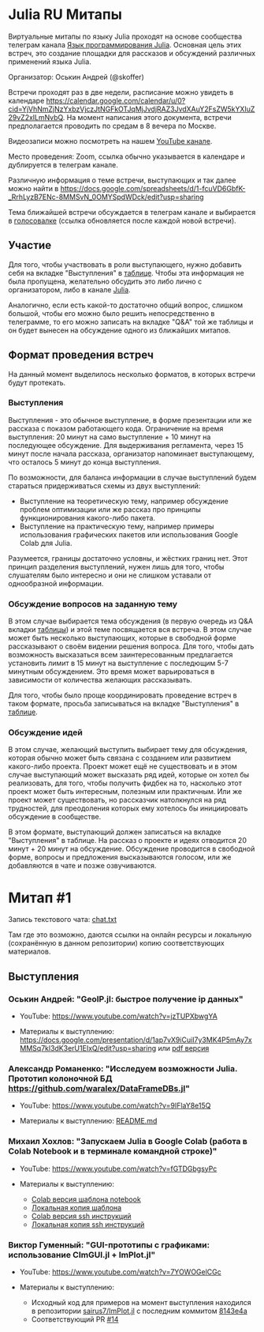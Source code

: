 # Julia RU Митапы

Виртуальные митапы по языку Julia проходят на основе сообщества телеграм канала [Язык программирования Julia](https://t.me/JuliaLanguage). Основная цель этих встреч, это создание площадки для рассказов и обсуждений различных применений языка Julia.

Организатор: Оськин Андрей (@skoffer)

Встречи проходят раз в две недели, расписание можно увидеть в календаре https://calendar.google.com/calendar/u/0?cid=YjVhNmZjNzYxbzVjczJtNGFkOTJqMjJvdjRAZ3JvdXAuY2FsZW5kYXIuZ29vZ2xlLmNvbQ. На момент написания этого документа, встречи предполагается проводить по средам в 8 вечера по Москве.

Видеозаписи можно посмотреть на нашем [YouTube канале](https://www.youtube.com/channel/UCnAz78fQXN4dDhP--XVPsFw).

Место проведения: Zoom, ссылка обычно указывается в календаре и дублируется в телеграм канале. 

Различную информация о теме встречи, выступающих и так далее можно найти в https://docs.google.com/spreadsheets/d/1-fcuVD6GbfK-_RrhLyzB7ENc-8MMSvN_0OMYSpdWDck/edit?usp=sharing

Тема ближайшей встречи обсуждается в телеграм канале и выбирается в [голосовалке](https://forms.gle/ceXdiu2bkh3DUZ9k6) (ссылка обновляется после каждой новой встречи).

## Участие

Для того, чтобы участвовать в роли выступающего, нужно добавить себя на вкладке "Выступления" в [таблице](https://docs.google.com/spreadsheets/d/1-fcuVD6GbfK-_RrhLyzB7ENc-8MMSvN_0OMYSpdWDck/edit?usp=sharing). Чтобы эта информация не была пропущена, желательно обсудить это либо лично с организатором, либо в канале [Julia](https://t.me/JuliaLanguage).

Аналогично, если есть какой-то достаточно общий вопрос, слишком большой, чтобы его можно было решить непосредственно в телеграмме, то его можно записать на вкладке "Q&A" той же таблицы и он будет вынесен на обсуждение одного из ближайших митапов.

## Формат проведения встреч

На данный момент выделилось несколько форматов, в которых встречи будут протекать.

### Выступления

Выступления - это обычное выступление, в форме презентации или же рассказа с показом работающего кода. Ограничение на время выступления: 20 минут на само выступление + 10 минут на последующее обсуждение. Для выдерживания регламента, через 15 минут после начала рассказа, организатор напоминает выступающему, что осталось 5 минут до конца выступления.

По возможности, для баланса информации в случае выступлений будем стараться придерживаться схемы из двух выступлений:
* Выступление на теоретическую тему, например обсуждение проблем оптимизации или же рассказ про принципы функционирования какого-либо пакета.
* Выступление на практическую тему, например примеры использования графических пакетов или использования Google Colab для Julia.

Разумеется, границы достаточно условны, и жёстких границ нет. Этот принцип разделения выступлений, нужен лишь для того, чтобы слушателям было интересно и они не слишком уставали от однообразной информации.

### Обсуждение вопросов на заданную тему

В этом случае выбирается тема обсуждения (в первую очередь из Q&A вкладки [таблицы](https://docs.google.com/spreadsheets/d/1-fcuVD6GbfK-_RrhLyzB7ENc-8MMSvN_0OMYSpdWDck/edit?usp=sharing)) и этой теме посвящается вся встреча. В этом случае может быть несколько выступающих, которые в свободной форме рассказывают о своём видении решения вопроса. Для того, чтобы дать возможность высказаться всем заинтересованным предлагается установить лимит в 15 минут на выступление с последющим 5-7 минутным обсуждением. Это время может варьироваться в зависимости от количества желающих рассказывать.

Для того, чтобы было проще координировать проведение встреч в таком формате, просьба записываться на вкладке "Выступления" в [таблице](https://docs.google.com/spreadsheets/d/1-fcuVD6GbfK-_RrhLyzB7ENc-8MMSvN_0OMYSpdWDck/edit?usp=sharing).

### Обсуждение идей

В этом случае, желающий выступить выбирает тему для обсуждения, которая обычно может быть связана с созданием или развитием какого-либо проекта. Проект может ещё не существовать и в этом случае выступающий может высказать ряд идей, которые он хотел бы реализовать, для того, чтобы получить фидбек на то, насколько этот проект может быть интересным, полезным или практичным. Или же проект может существовать, но рассказчик натолкнулся на ряд трудностей, для преодоления которых ему хотелось бы инициировать обсуждение в сообществе.

В этом формате, выступающий должен записаться на вкладке "Выступления" в таблице. На рассказ о проекте и идеях отводится 20 минут + 20 минут на обсуждение. Обсуждение проводится в свободной форме, вопросы и предложения высказываются голосом, или же добавляются в чате и позже озвучиваются.


# Митап #1

Запись текстового чата: [chat.txt](data/meetup_1/chat.txt)

Там где это возможно, даются ссылки на онлайн ресурсы и локальную (сохранённую в данном репозитории) копию соответствующих материалов.

## Выступления

### Оськин Андрей: "GeoIP.jl: быстрое получение ip данных"

* YouTube: https://www.youtube.com/watch?v=jzTUPXbwgYA

* Материалы к выступлению: https://docs.google.com/presentation/d/1ap7vX9iCuiI7y3MK4P5mAy7xMMSq7kl3dK3erU1EIxQ/edit?usp=sharing или [pdf версия](data/meetup_1/geoip/GeoIP_jl.pdf)

### Александр Романенко: "Исследуем возможности Julia. Прототип колоночной БД https://github.com/waralex/DataFrameDBs.jl"

* YouTube: https://www.youtube.com/watch?v=9IFlaY8e15Q

* Материалы к выступлению: [README.md](data/meetup_1/dataframedbs/README.md)

### Михаил Хохлов: "Запускаем Julia в Google Colab (работа в Colab Notebook и в терминале командной строке)"

* YouTube: https://www.youtube.com/watch?v=fGTDGbgsyPc

* Материалы к выступлению: 
  * [Colab версия шаблона notebook](https://colab.research.google.com/drive/1Rh42i_WgFaN7TbUSCHUZf2BlD3qZRguj)
  * [Локальная копия шаблона](data/meetup_1/colab/TEMPLATE_JULIA.ipynb)
  * [Colab версия ssh инструкций](https://colab.research.google.com/drive/1O6LmKzpXCqYE49iPN1bRCb6Vy8FEY-j6)
  * [Локальная копия ssh инструкций](data/meetup_1/colab/SSH_JULIA.ipynb)

### Виктор Гуменный: "GUI-прототипы с графиками: использование CImGUI.jl + ImPlot.jl"

* YouTube: https://www.youtube.com/watch?v=7YOWOGelCGc

* Материалы к выступлению: 
  * Исходный код для примеров на момент выступления находился в репозитории [sairus7/ImPlot.jl](https://github.com/sairus7/ImPlot.jl) с последним коммитом [8143e4a](https://github.com/sairus7/ImPlot.jl/commit/8143e4abadbfbda2cfb38739d16cf40d7efc2cbf)
  * Соответствующий PR [#14](https://github.com/wsphillips/ImPlot.jl/pull/14)
